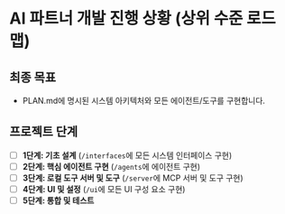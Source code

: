 # AI 파트너 개발 진행 상황 (상위 수준 로드맵)

## 최종 목표
- PLAN.md에 명시된 시스템 아키텍처와 모든 에이전트/도구를 구현합니다.

## 프로젝트 단계
- [ ] **1단계: 기초 설계** (`/interfaces`에 모든 시스템 인터페이스 구현)
- [ ] **2단계: 핵심 에이전트 구현** (`/agents`에 에이전트 구현)
- [ ] **3단계: 로컬 도구 서버 및 도구** (`/server`에 MCP 서버 및 도구 구현)
- [ ] **4단계: UI 및 설정** (`/ui`에 모든 UI 구성 요소 구현)
- [ ] **5단계: 통합 및 테스트**